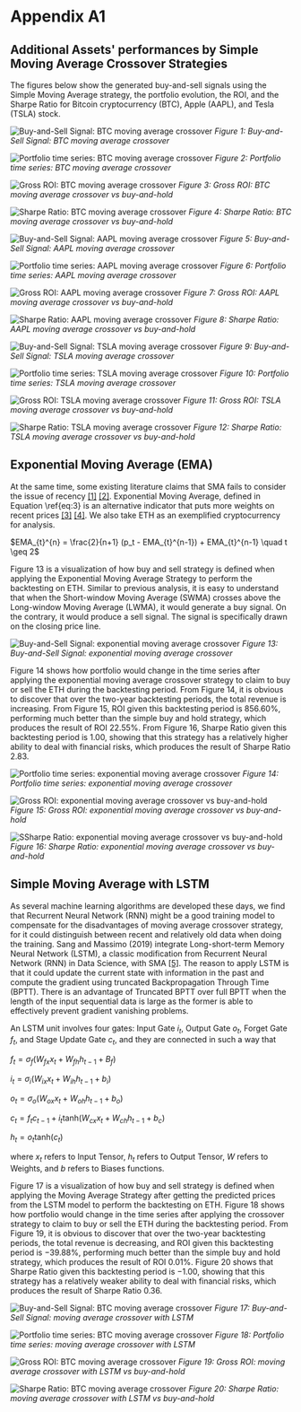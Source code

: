 # Appendix A1

## Additional Assets' performances by Simple Moving Average Crossover Strategies
The figures below show the generated buy-and-sell signals using the Simple Moving Average strategy, the portfolio evolution, the ROI, and the Sharpe Ratio for Bitcoin cryptocurrency (BTC), Apple (AAPL), and Tesla (TSLA) stock.

![Buy-and-Sell Signal: BTC moving average crossover](https://github.com/SciEcon/SRS2021/blob/main/fig/fig_5_1_aa.png)
*Figure 1: Buy-and-Sell Signal: BTC moving average crossover*

![Portfolio time series: BTC moving average crossover](https://github.com/SciEcon/SRS2021/blob/main/fig/fig_5_1_ab.png)
*Figure 2: Portfolio time series: BTC moving average crossover*

![Gross ROI: BTC moving average crossover](https://github.com/SciEcon/SRS2021/blob/main/fig/fig_5_1_ac.png)
*Figure 3: Gross ROI: BTC moving average crossover vs buy-and-hold*

![Sharpe Ratio: BTC moving average crossover](https://github.com/SciEcon/SRS2021/blob/main/fig/fig_5_1_ad.png)
*Figure 4: Sharpe Ratio: BTC moving average crossover vs buy-and-hold*

![Buy-and-Sell Signal: AAPL moving average crossover](https://github.com/SciEcon/SRS2021/blob/main/fig/fig_5_1_ba.png)
*Figure 5: Buy-and-Sell Signal: AAPL moving average crossover*

![Portfolio time series: AAPL moving average crossover](https://github.com/SciEcon/SRS2021/blob/main/fig/fig_5_1_bb.png)
*Figure 6: Portfolio time series: AAPL moving average crossover*

![Gross ROI: AAPL moving average crossover](https://github.com/SciEcon/SRS2021/blob/main/fig/fig_5_1_bc.png)
*Figure 7: Gross ROI: AAPL moving average crossover vs buy-and-hold*

![Sharpe Ratio: AAPL moving average crossover](https://github.com/SciEcon/SRS2021/blob/main/fig/fig_5_1_bd.png)
*Figure 8: Sharpe Ratio: AAPL moving average crossover vs buy-and-hold*

![Buy-and-Sell Signal: TSLA moving average crossover](https://github.com/SciEcon/SRS2021/blob/main/fig/fig_5_1_ca.png)
*Figure 9: Buy-and-Sell Signal: TSLA moving average crossover*

![Portfolio time series: TSLA moving average crossover](https://github.com/SciEcon/SRS2021/blob/main/fig/fig_5_1_cb.png)
*Figure 10: Portfolio time series: TSLA moving average crossover*

![Gross ROI: TSLA moving average crossover](https://github.com/SciEcon/SRS2021/blob/main/fig/fig_5_1_cc.png)
*Figure 11: Gross ROI: TSLA moving average crossover vs buy-and-hold*

![Sharpe Ratio: TSLA moving average crossover](https://github.com/SciEcon/SRS2021/blob/main/fig/fig_5_1_cd.png)
*Figure 12: Sharpe Ratio: TSLA moving average crossover vs buy-and-hold*

## Exponential Moving Average (EMA)

At the same time, some existing literature claims that SMA fails to consider the issue of recency [[1]](https://www.jstor.org/stable/pdf/1913829.pdf) [[2]](https://par.nsf.gov/servlets/purl/10186768). Exponential Moving Average, defined in Equation \ref{eq:3} is an  alternative indicator that puts more weights on recent prices [[3]](https://www.cambridge.org/core/journals/journal-of-applied-probability/article/abs/an-exponential-movingaverage-sequence-and-point-process-ema1/7CFB5DE9313286DAB7C6EF3D40D62129) [[4]](https://ieeexplore.ieee.org/document/6252962). We also take ETH as an exemplified cryptocurrency for analysis.

$EMA_{t}^{n} = \frac{2}{n+1} (p_t - EMA_{t}^{n-1}) + EMA_{t}^{n-1} \quad t \geq 2$

Figure 13 is a visualization of how buy and sell strategy is defined when applying the Exponential Moving Average Strategy to perform the backtesting on ETH. Similar to previous analysis, it is easy to understand that when the Short-window Moving Average (SWMA) crosses above the Long-window Moving Average (LWMA), it would generate a buy signal. On the contrary, it would produce a sell signal. The signal is specifically drawn on the closing price line.

![Buy-and-Sell Signal: exponential moving average crossover](https://github.com/SciEcon/SRS2021/blob/main/fig/fig_3_1_e.png)
*Figure 13: Buy-and-Sell Signal: exponential moving average crossover*

Figure 14 shows how portfolio would change in the time series after applying the exponential moving average crossover strategy to claim to buy or sell the ETH during the backtesting period. From Figure 14, it is obvious to discover that over the two-year backtesting periods, the total revenue is increasing. From Figure 15, ROI given this backtesting period is $856.60\%$, performing much better than the simple buy and hold strategy, which produces the result of ROI $22.55 \%$. From Figure 16, Sharpe Ratio given this backtesting period is $1.00$, showing that this strategy has a relatively higher ability to deal with financial risks, which produces the result of Sharpe Ratio $2.83$.

![Portfolio time series: exponential moving average crossover](https://github.com/SciEcon/SRS2021/blob/main/fig/fig_3_1_f.png)
*Figure 14: Portfolio time series: exponential moving average crossover*

![Gross ROI: exponential moving average crossover vs buy-and-hold](https://github.com/SciEcon/SRS2021/blob/main/fig/fig_3_1_g.png)
*Figure 15: Gross ROI: exponential moving average crossover vs buy-and-hold*

![SSharpe Ratio: exponential moving average crossover vs buy-and-hold](https://github.com/SciEcon/SRS2021/blob/main/fig/fig_3_1_h.png)
*Figure 16: Sharpe Ratio: exponential moving average crossover vs buy-and-hold*

## Simple Moving Average with LSTM

As several machine learning algorithms are developed these days, we find that Recurrent Neural Network (RNN) might be a good training model to compensate for the disadvantages of moving average crossover strategy, for it could distinguish between recent and relatively old data when doing the training. Sang and Massimo (2019) integrate Long-short-term Memory Neural Network (LSTM), a classic modification from Recurrent Neural Network (RNN) in Data Science, with SMA [[5]](https://www.sciencedirect.com/science/article/pii/S2405918818300539). The reason to apply LSTM is that it could update the current state with information in the past and compute the gradient using truncated Backpropagation Through Time (BPTT). There is an advantage of Truncated BPTT over full BPTT when the length of the input sequential data is large as the former is able to effectively prevent gradient vanishing problems.

An LSTM unit involves four gates: Input Gate $i_t$, Output Gate $o_t$, Forget Gate $f_t$, and Stage Update Gate $c_t$, and they are connected in such a way that

$f_t = \sigma_f(W_{fx}x_t + W_{fh}h_{t-1} + B_f)$

$i_t = \sigma_i(W_{ix}x_t + W_{ih}h_{t-1}+b_i)$ 

$o_t = \sigma_o(W_{ox}x_t + W_{oh}h_{t-1}+b_o)$

$c_t = f_{t}c_{t-1} + i_t \text{tanh}(W_{cx}x_t + W_{ch}h_{t-1} + b_c)$

$h_t = o_t \text{tanh}(c_t)$

where $x_t$ refers to Input Tensor, $h_t$ refers to Output Tensor, $W$ refers to Weights, and $b$ refers to Biases functions.

Figure 17 is a visualization of how buy and sell strategy is defined when applying the Moving Average Strategy after getting the predicted prices from the LSTM model to perform the backtesting on ETH. Figure 18 shows how portfolio would change in the time series after applying the crossover strategy to claim to buy or sell the ETH during the backtesting period. From Figure 19, it is obvious to discover that over the two-year backtesting periods, the total revenue is decreasing, and ROI given this backtesting period is $-39.88$\%, performing much better than the simple buy and hold strategy, which produces the result of ROI $0.01$\%. Figure 20 shows that Sharpe Ratio given this backtesting period is $-1.00$, showing that this strategy has a relatively weaker ability to deal with financial risks, which produces the result of Sharpe Ratio $0.36$.

![Buy-and-Sell Signal: BTC moving average crossover](https://github.com/SciEcon/SRS2021/blob/main/fig/fig_5_1_a.png)
*Figure 17: Buy-and-Sell Signal: moving average crossover with LSTM*

![Portfolio time series: BTC moving average crossover](https://github.com/SciEcon/SRS2021/blob/main/fig/fig_5_1_b.png)
*Figure 18: Portfolio time series: moving average crossover with LSTM*

![Gross ROI: BTC moving average crossover](https://github.com/SciEcon/SRS2021/blob/main/fig/fig_5_1_c.png)
*Figure 19: Gross ROI: moving average crossover with LSTM vs buy-and-hold*

![Sharpe Ratio: BTC moving average crossover](https://github.com/SciEcon/SRS2021/blob/main/fig/fig_5_1_d.png)
*Figure 20: Sharpe Ratio: moving average crossover with LSTM vs buy-and-hold*

